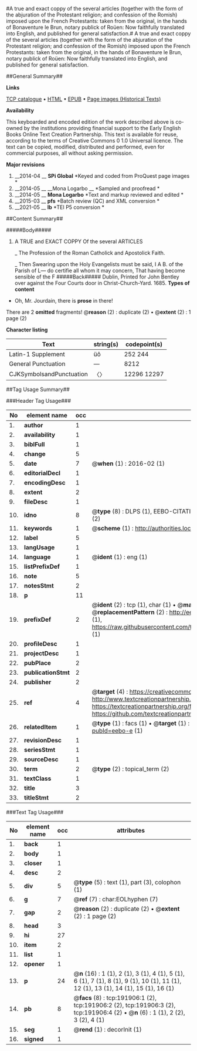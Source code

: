 #A true and exact coppy of the several articles (together with the form of the abjuration of the Protestant religion; and confession of the Romish) imposed upon the French Protestants: taken from the original, in the hands of Bonaventure le Brun, notary publick of Roüen: Now faithfully translated into English, and published for general satisfaction.#
A true and exact coppy of the several articles (together with the form of the abjuration of the Protestant religion; and confession of the Romish) imposed upon the French Protestants: taken from the original, in the hands of Bonaventure le Brun, notary publick of Roüen: Now faithfully translated into English, and published for general satisfaction.

##General Summary##

**Links**

[TCP catalogue](http://www.ota.ox.ac.uk/tcp/)  • 
[HTML](http://tei.it.ox.ac.uk/tcp/Texts-HTML/free/B09/B09377.html)  • 
[EPUB](http://tei.it.ox.ac.uk/tcp/Texts-EPUB/free/B09/B09377.epub) • 
[Page images (Historical Texts)](https://historicaltexts.jisc.ac.uk/eebo-80923005e)

**Availability**

This keyboarded and encoded edition of the work described above is co-owned by the
    institutions providing financial support to the Early English Books Online Text Creation
    Partnership. This text is available for reuse, according to the terms of  Creative Commons 0 1.0 Universal
    licence. The text can be copied, modified, distributed and performed, even for commercial
    purposes, all without asking permission.

**Major revisions**

1. __2014-04 __ __SPi Global__ *Keyed and coded from ProQuest page images *
1. __2014-05 __ __Mona Logarbo __ *Sampled and proofread *
1. __2014-05 __ __Mona Logarbo__ *Text and markup reviewed and edited *
1. __2015-03 __ __pfs__ *Batch review (QC) and XML conversion *
1. __2021-05 __ __lb__ *TEI P5 conversion *

##Content Summary##

#####Body#####

1. A TRUE and EXACT COPPY Of the several ARTICLES

    _ The Profession of the Roman Catholick and Apostolick Faith.

    _ Then Swearing upon the Holy Evangelists must be said,
I A B. of the Parish of L— do certifie all whom it may concern, That having become sensible of the F
#####Back#####
Dublin, Printed for John Bentley over against the Four Courts door in Christ-Church-Yard. 1685.
**Types of content**

  * Oh, Mr. Jourdain, there is **prose** in there!

There are 2 **omitted** fragments! 
 @__reason__ (2) : duplicate (2)  •  @__extent__ (2) : 1 page (2)

**Character listing**


|Text|string(s)|codepoint(s)|
|---|---|---|
|Latin-1 Supplement|üô|252 244|
|General Punctuation|—|8212|
|CJKSymbolsandPunctuation|〈〉|12296 12297|

##Tag Usage Summary##

###Header Tag Usage###

|No|element name|occ|attributes|
|---|---|---|---|
|1.|__author__|1||
|2.|__availability__|1||
|3.|__biblFull__|1||
|4.|__change__|5||
|5.|__date__|7| @__when__ (1) : 2016-02 (1)|
|6.|__editorialDecl__|1||
|7.|__encodingDesc__|1||
|8.|__extent__|2||
|9.|__fileDesc__|1||
|10.|__idno__|8| @__type__ (8) : DLPS (1), EEBO-CITATION (1), VID (1), EEBO-PROQUEST (1), OCLC (2), STC (2)|
|11.|__keywords__|1| @__scheme__ (1) : http://authorities.loc.gov/ (1)|
|12.|__label__|5||
|13.|__langUsage__|1||
|14.|__language__|1| @__ident__ (1) : eng (1)|
|15.|__listPrefixDef__|1||
|16.|__note__|5||
|17.|__notesStmt__|2||
|18.|__p__|11||
|19.|__prefixDef__|2| @__ident__ (2) : tcp (1), char (1)  •  @__matchPattern__ (2) : ([0-9\-]+):([0-9IVX]+) (1), (.+) (1)  •  @__replacementPattern__ (2) : http://eebo.chadwyck.com/downloadtiff?vid=$1&page=$2 (1), https://raw.githubusercontent.com/textcreationpartnership/Texts/master/tcpchars.xml#$1 (1)|
|20.|__profileDesc__|1||
|21.|__projectDesc__|1||
|22.|__pubPlace__|2||
|23.|__publicationStmt__|2||
|24.|__publisher__|2||
|25.|__ref__|4| @__target__ (4) : https://creativecommons.org/publicdomain/zero/1.0/ (1), http://www.textcreationpartnership.org/docs/. (1), https://textcreationpartnership.org/faq/#faq05 (1), https://github.com/textcreationpartnership (1)|
|26.|__relatedItem__|1| @__type__ (1) : facs (1)  •  @__target__ (1) : https://data.historicaltexts.jisc.ac.uk/view?pubId=eebo-e (1)|
|27.|__revisionDesc__|1||
|28.|__seriesStmt__|1||
|29.|__sourceDesc__|1||
|30.|__term__|2| @__type__ (2) : topical_term (2)|
|31.|__textClass__|1||
|32.|__title__|3||
|33.|__titleStmt__|2||


###Text Tag Usage###

|No|element name|occ|attributes|
|---|---|---|---|
|1.|__back__|1||
|2.|__body__|1||
|3.|__closer__|1||
|4.|__desc__|2||
|5.|__div__|5| @__type__ (5) : text (1), part (3), colophon (1)|
|6.|__g__|7| @__ref__ (7) : char:EOLhyphen (7)|
|7.|__gap__|2| @__reason__ (2) : duplicate (2)  •  @__extent__ (2) : 1 page (2)|
|8.|__head__|3||
|9.|__hi__|27||
|10.|__item__|2||
|11.|__list__|1||
|12.|__opener__|1||
|13.|__p__|24| @__n__ (16) : 1 (1), 2 (1), 3 (1), 4 (1), 5 (1), 6 (1), 7 (1), 8 (1), 9 (1), 10 (1), 11 (1), 12 (1), 13 (1), 14 (1), 15 (1), 16 (1)|
|14.|__pb__|8| @__facs__ (8) : tcp:191906:1 (2), tcp:191906:2 (2), tcp:191906:3 (2), tcp:191906:4 (2)  •  @__n__ (6) : 1 (1), 2 (2), 3 (2), 4 (1)|
|15.|__seg__|1| @__rend__ (1) : decorInit (1)|
|16.|__signed__|1||
